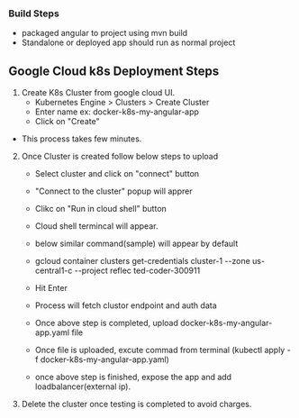 ### Build Steps 

  * packaged angular to project using mvn build
  * Standalone or deployed app should run as normal project
  

## Google Cloud k8s Deployment Steps



1. Create K8s Cluster from google cloud UI.
	* Kubernetes Engine > Clusters > Create Cluster
	* Enter name ex: docker-k8s-my-angular-app
	* Click on "Create" 
  * This process takes few minutes.
2. Once Cluster is created follow below steps to upload
	* Select cluster and click on "connect" button
	* "Connect to the cluster" popup will apprer
	* Clikc on "Run in cloud shell" button
	* Cloud shell termincal will appear.
	* below similar command(sample) will appear by default
	
	* gcloud container clusters get-credentials cluster-1 --zone us-central1-c --project reflec
	ted-coder-300911
	* Hit Enter 
	* Process will fetch clustor endpoint and auth data
	* Once above step is completed, upload docker-k8s-my-angular-app.yaml file
	* Once file is uploaded, excute commad from terminal (kubectl apply -f docker-k8s-my-angular-app.yaml)
	* once above step is finished, expose the app and add loadbalancer(external ip).
	
3. Delete the cluster once testing is completed to avoid charges.



